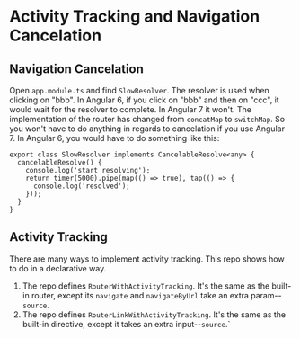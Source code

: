 # Activity Tracking and Navigation Cancelation

## Navigation Cancelation

Open `app.module.ts` and find `SlowResolver`. The resolver is used when clicking on "bbb". In Angular 6, if you click on "bbb" and then on "ccc", it would wait for the resolver to complete. In Angular 7 it won't. The implementation of the router has changed from `concatMap` to `switchMap`. So you won't have to do anything in regards to cancelation if you use Angular 7. In Angular 6, you would have to do something like this:

```
export class SlowResolver implements CancelableResolve<any> {
  cancelableResolve() {
    console.log('start resolving');
    return timer(5000).pipe(map(() => true), tap(() => {
      console.log('resolved');
    }));
  }
}
```


## Activity Tracking

There are many ways to implement activity tracking. This repo shows how to do in a declarative way.

1. The repo defines `RouterWithActivityTracking`. It's the same as the built-in router, except its `navigate` and `navigateByUrl` take an extra param--`source`.
2. The repo defines `RouterLinkWithActivityTracking`. It's the same as the built-in directive, except it takes an extra input--`source`.`

